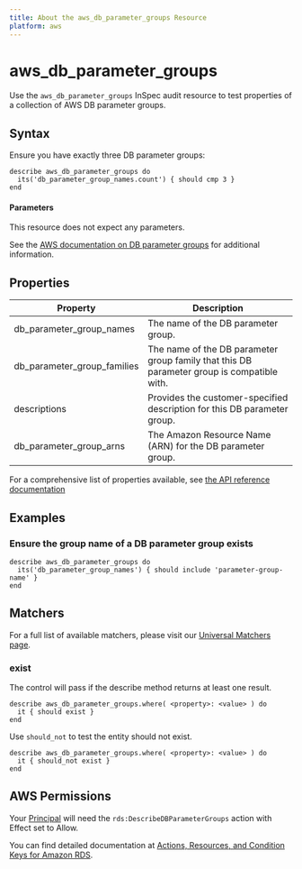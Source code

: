 ```yaml
---
title: About the aws_db_parameter_groups Resource
platform: aws
---
```


# aws\_db\_parameter\_groups

Use the `aws_db_parameter_groups` InSpec audit resource to test properties of a collection of AWS DB parameter groups.

## Syntax

Ensure you have exactly three DB parameter groups:

    describe aws_db_parameter_groups do
      its('db_parameter_group_names.count') { should cmp 3 }
    end

#### Parameters

This resource does not expect any parameters.

See the [AWS documentation on DB parameter groups](https://docs.aws.amazon.com/AWSCloudFormation/latest/UserGuide/aws-properties-rds-dbparametergroup.html) for additional information.

## Properties

|Property                     | Description|
| ---                         | --- |
|db\_parameter\_group\_names    | The name of the DB parameter group. |
|db\_parameter\_group\_families   | The name of the DB parameter group family that this DB parameter group is compatible with. |
|descriptions    | Provides the customer-specified description for this DB parameter group. |
|db\_parameter\_group\_arns    | The Amazon Resource Name (ARN) for the DB parameter group. |

For a comprehensive list of properties available, see [the API reference documentation](https://docs.aws.amazon.com/AmazonRDS/latest/APIReference/API_DBParameterGroup.html)

## Examples

### Ensure the group name of a DB parameter group exists

    describe aws_db_parameter_groups do
      its('db_parameter_group_names') { should include 'parameter-group-name' }
    end

## Matchers

For a full list of available matchers, please visit our [Universal Matchers page](https://www.inspec.io/docs/reference/matchers/).

### exist

The control will pass if the describe method returns at least one result.

    describe aws_db_parameter_groups.where( <property>: <value> ) do
      it { should exist }
    end

Use `should_not` to test the entity should not exist.

    describe aws_db_parameter_groups.where( <property>: <value> ) do
      it { should_not exist }
    end

## AWS Permissions

Your [Principal](https://docs.aws.amazon.com/IAM/latest/UserGuide/intro-structure.html#intro-structure-principal) will need the `rds:DescribeDBParameterGroups` action with Effect set to Allow.

You can find detailed documentation at [Actions, Resources, and Condition Keys for Amazon RDS](https://docs.aws.amazon.com/IAM/latest/UserGuide/list_amazonrds.html).
